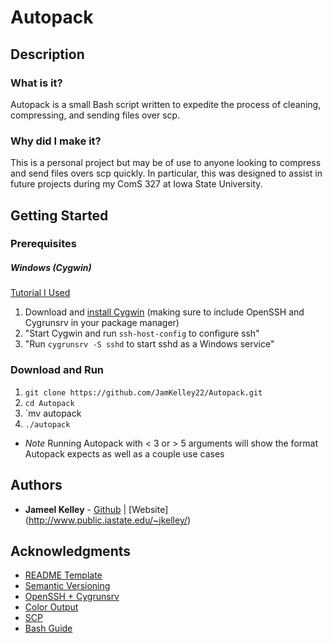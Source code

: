 # Autopack

## Description

### What is it?

Autopack is a small Bash script written to expedite the process of cleaning, compressing, and sending files over scp.

### Why did I make it?

This is a personal project but may be of use to anyone looking to compress and send files overs scp quickly. In particular, this was designed to assist in future projects during my ComS 327 at Iowa State University. 

## Getting Started

### Prerequisites

##### Windows (Cygwin)

[Tutorial I Used](http://www.catonmat.net/blog/windows-through-ssh/)
1. Download and [install Cygwin](https://www.cygwin.com/install.html) (making sure to include OpenSSH and Cygrunsrv in your package manager)
2. "Start Cygwin and run `ssh-host-config` to configure ssh"
3. "Run `cygrunsrv -S sshd` to start sshd as a Windows service"

### Download and Run

1. `git clone https://github.com/JamKelley22/Autopack.git`
2. `cd Autopack`
3. `mv autopack <parent directory of project you want to use autopack on>
4. `./autopack` 
* *Note* Running Autopack with < 3 or > 5 arguments will show the format Autopack expects as well as a couple use cases

## Authors

* **Jameel Kelley** - [Github](https://github.com/JamKelley22) | [Website] (http://www.public.iastate.edu/~jkelley/)

## Acknowledgments

* [README Template](https://gist.github.com/PurpleBooth/109311bb0361f32d87a2)
* [Semantic Versioning](http://semver.org/spec/v2.0.0.html)
* [OpenSSH + Cygrunsrv](http://www.catonmat.net/blog/windows-through-ssh/)
* [Color Output](https://stackoverflow.com/questions/5947742/how-to-change-the-output-color-of-echo-in-linux)
* [SCP](http://www.hypexr.org/linux_scp_help.php)
* [Bash Guide](https://www.panix.com/~elflord/unix/bash-tute.html)
